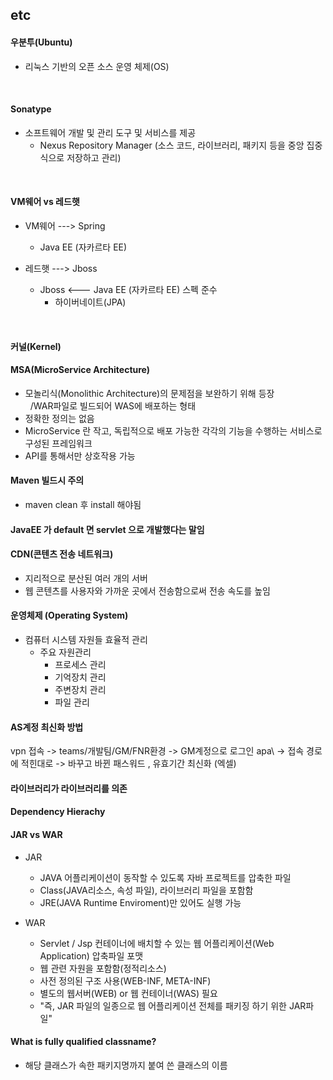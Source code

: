 ## etc

#### 우분투(Ubuntu)

* 리눅스 기반의 오픈 소스 운영 체제(OS)
<br>

#### Sonatype

*  소프트웨어 개발 및 관리 도구 및 서비스를 제공
   *  Nexus Repository Manager (소스 코드, 라이브러리, 패키지 등을 중앙 집중식으로 저장하고 관리)
<br>

#### VM웨어 vs 레드햇 
*  VM웨어 ---> Spring 
    * Java EE (자카르타 EE)


* 레드햇 ---> Jboss
   * Jboss <--- Java EE (자카르타 EE) 스펙 준수
      * 하이버네이트(JPA)
<br>

#### 커널(Kernel)

#### MSA(MicroService Architecture)<br>
* 모놀리식(Monolithic Architecture)의 문제점을 보완하기 위해 등장<br>
 &nbsp; /WAR파일로 빌드되어 WAS에 배포하는 형태
* 정확한 정의는 없음
* MicroService 란 작고, 독립적으로 배포 가능한 각각의 기능을 수행하는 서비스로 구성된 프레임워크
* API를 통해서만 상호작용 가능

#### Maven 빌드시 주의
*  maven clean 후 install 해야됨

#### JavaEE 가 default 면 servlet 으로 개발했다는 말임

#### CDN(콘텐츠 전송 네트워크)

* 지리적으로 분산된 여러 개의 서버
* 웹 콘텐츠를 사용자와 가까운 곳에서 전송함으로써 전송 속도를 높임

#### 운영체제 (Operating System)

* 컴퓨터 시스템 자원들 효율적 관리
  * 주요 자원관리
    * 프로세스 관리
    * 기억장치 관리
    * 주변장치 관리
    * 파일 관리 

#### AS계정 최신화 방법
vpn 접속 -> teams/개발팀/GM/FNR환경 -> GM계정으로 로그인 apa\ -> 접속 경로에 적힌대로 -> 바꾸고 바뀐 패스워드 , 유효기간 최신화 (엑셀)

#### 라이브러리가 라이브러리를 의존

#### Dependency Hierachy 

#### JAR vs WAR

* JAR
  * JAVA 어플리케이션이 동작할 수 있도록 자바 프로젝트를 압축한 파일
  * Class(JAVA리소스, 속성 파일), 라이브러리 파일을 포함함
  * JRE(JAVA Runtime Enviroment)만 있어도 실행 가능

* WAR
  * Servlet / Jsp 컨테이너에 배치할 수 있는 웹 어플리케이션(Web Application) 압축파일 포맷
  * 웹 관련 자원을 포함함(정적리소스)
  * 사전 정의된 구조 사용(WEB-INF, META-INF)
  * 별도의 웹서버(WEB) or 웹 컨테이너(WAS) 필요
  * "즉, JAR 파일의 일종으로 웹 어플리케이션 전체를 패키징 하기 위한 JAR파일"
#### What is fully qualified classname?

* 해당 클래스가 속한 패키지명까지 붙여 쓴 클래스의 이름
